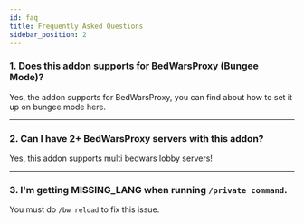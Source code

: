 ```yaml
---
id: faq
title: Frequently Asked Questions
sidebar_position: 2
---
```


### 1. Does this addon supports for BedWarsProxy (Bungee Mode)?
Yes, the addon supports for BedWarsProxy, you can find about how to set it up on bungee mode here.

---

### 2. Can I have 2+ BedWarsProxy servers with this addon?
Yes, this addon supports multi bedwars lobby servers!

---

### 3. I'm getting MISSING_LANG when running `/private command`.
You must do `/bw reload` to fix this issue.